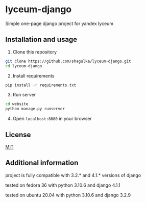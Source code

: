 # lyceum-django
Simple one-page django project for yandex lyceum

## Installation and usage
1. Clone this repository

```bash
git clone https://github.com/shagulka/lyceum-django.git
cd lyceum-django
```

2. Install requirements

```bash
pip install -r requirements.txt
```

3. Run server

```bash
cd website
python manage.py runserver
```

4. Open ```localhost:8080``` in your browser

## License
[MIT](https://choosealicense.com/licenses/mit/)

## Additional information
project is fully compatible with 3.2.* and 4.1.* versions of django

tested on fedora 36 with python 3.10.6 and django 4.1.1

tested on ubuntu 20.04 with python 3.10.6 and django 3.2.9
